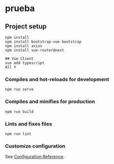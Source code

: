 # prueba

## Project setup
```
npm install
npm install bootstrap-vue bootstrap
npm install axios
npm install vue-router@next

## Vue Client
vue add typescript
All Y

```

### Compiles and hot-reloads for development
```
npm run serve
```

### Compiles and minifies for production
```
npm run build
```

### Lints and fixes files
```
npm run lint
```

### Customize configuration
See [Configuration Reference](https://cli.vuejs.org/config/).
